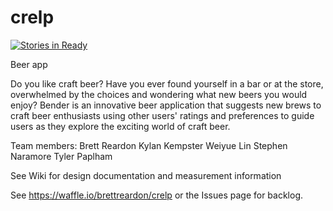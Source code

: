 # crelp

[![Stories in Ready](https://badge.waffle.io/brettreardon/crelp.svg?label=ready&title=Ready)](http://waffle.io/brettreardon/crelp)

Beer app

Do you like craft beer? Have you ever found yourself in a bar or at the store, overwhelmed by the choices and wondering what new beers you would enjoy? Bender is an innovative beer application that suggests new brews to craft beer enthusiasts using other users' ratings and preferences to guide users as they explore the exciting world of craft beer.


Team members: 
Brett Reardon
Kylan Kempster
Weiyue Lin
Stephen Naramore
Tyler Paplham

See Wiki for design documentation and measurement information

See https://waffle.io/brettreardon/crelp or the Issues page for backlog.
